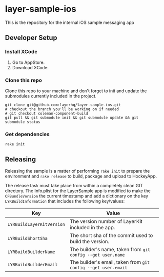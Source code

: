 # layer-sample-ios

This is the repository for the internal iOS sample messaging app

## Developer Setup
 
### Install XCode

1. Go to AppStore.
2. Download XCode.

### Clone this repo

Clone this repo to your machine and don't forget to init and update the submodules currently included in the project.

```
git clone git@github.com:layerhq/layer-sample-ios.git
# checkout the branch you'll be working on if needed
# git checkout coleman-component-build
git pull && git submodule init && git submodule update && git submodule status
```

### Get dependencies

```
rake init
```

## Releasing

Releasing the sample is a matter of performing `rake init` to prepare the environment and `rake release` to build, package and upload to HockeyApp. 

The release task must take place from within a completely clean GIT directory. The Info.plist for the LayerSample app is modified to make the `CFBundleVersion` the current timestamp and add a dictionary on the key `LYRBuildInformation` that includes the following key/values:

| Key                       | Value                                                          |
|---------------------------|----------------------------------------------------------------|
| `LYRBuildLayerKitVersion` | The version number of LayerKit included in the app.            |
| `LYRBuildShortSha`        | The short sha of the commit used to build the version.         |
| `LYRBuildBuilderName`     | The builder's name, taken from `git config --get user.name`    |
| `LYRBuildBuilderEmail`    | The builder's email, taken from `git config --get user.email`  |

